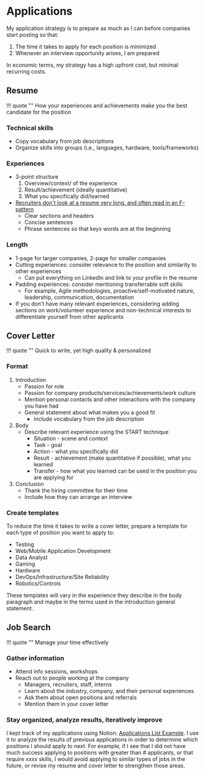 # Applications

My application strategy is to prepare as much as I can before companies start posting so that:

1. The time it takes to apply for each position is minimized
2. Whenever an interview opportunity arises, I am prepared

In economic terms, my strategy has a high upfront cost, but minimal recurring costs.

## Resume

!!! quote ""
    How your experiences and achievements make you the best candidate for the position

### Technical skills

- Copy vocabulary from job descriptions
- Organize skills into groups (i.e., languages, hardware, tools/frameworks)

### Experiences

- 3-point structure
    1. Overview/context/ of the experience
    2. Result/achievement (ideally quantitative)
    3. What you specifically did/learned
- [Recruiters don't look at a resume very long, and often read in an F-pattern](https://www.hrdive.com/news/eye-tracking-study-shows-recruiters-look-at-resumes-for-7-seconds/541582/)
    - Clear sections and headers
    - Concise sentences
    - Phrase sentences so that keys words are at the beginning

### Length

- 1-page for larger companies, 2-page for smaller companies
- Cutting experiences: consider relevance to the position and similarity to other experiences
    - Can put everything on LinkedIn and link to your profile in the resume
- Padding experiences: consider mentioning transferrable soft skills
    - For example, Agile methodologies, proactive/self-motivated nature, leadership, communication, documentation
- If you don't have many relevant experiences, considering adding sections on work/volunteer experience and non-technical interests to differentiate yourself from other applicants

## Cover Letter

!!! quote ""
    Quick to write, yet high quality & personalized

### Format

1. Introduction
    - Passion for role
    - Passion for company products/services/achievements/work culture
    - Mention personal contacts and other interactions with the company you have had
    - General statement about what makes you a good fit
        - Include vocabulary from the job description
2. Body
    - Describe relevant experience using the START technique
        - Situation - scene and context
        - Task - goal
        - Action - what you specifically did
        - Result - achievement (make quantitative if possible), what you learned
        - Transfer - how what you learned can be used in the position you are applying for
3. Conclusion
    - Thank the hiring committee for their time
    - Include how they can arrange an interview

### Create templates

To reduce the time it takes to write a cover letter,
prepare a template for each type of position you want to apply to:

- Testing
- Web/Mobile Application Development
- Data Analyst
- Gaming
- Hardware
- DevOps/Infrastructure/Site Reliability
- Robotics/Controls

These templates will vary in the experience they describe in the body paragraph
and maybe in the terms used in the introduction general statement.

## Job Search

!!! quote ""
    Manage your time effectively

### Gather information

- Attend info sessions, workshops
- Reach out to people working at the company
    - Managers, recruiters, staff, interns
    - Learn about the industry, company, and their personal experiences
    - Ask them about open positions and referrals
    - Mention them in your cover letter

### Stay organized, analyze results, iteratively improve

I kept track of my applications using Notion: [Applications List Example](https://patrick5546.notion.site/7045ba417e5c43b3ad340f7f995779b4?v=50cd8dcbe9e2466b8c73f1bd9fa9772c).
I use it to analyze the results of previous applications in order to determine which positions I should apply to next.
For example, if I see that I did not have much success applying to positions with greater than *#* applicants,
or that require *xxxx* skills, I would avoid applying to similar types of jobs in the future,
or revise my resume and cover letter to strengthen those areas.
